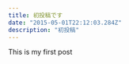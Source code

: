 ```yaml
---
title: 初投稿です
date: "2015-05-01T22:12:03.284Z"
description: "初投稿"
---
```


This is my first post

<!-- [salted duck eggs](https://en.wikipedia.org/wiki/Salted_duck_egg). -->

<!-- > A salted duck egg is a Chinese preserved food product made by soaking duck -->

<!-- ![Chinese Salty Egg](./salty_egg.jpg) -->
